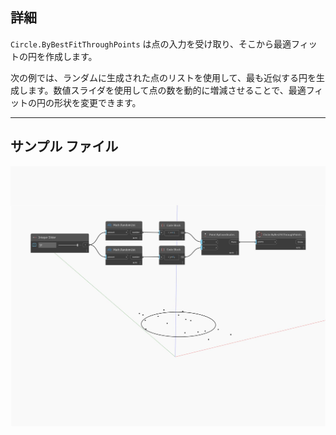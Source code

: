 ## 詳細
`Circle.ByBestFitThroughPoints` は点の入力を受け取り、そこから最適フィットの円を作成します。

次の例では、ランダムに生成された点のリストを使用して、最も近似する円を生成します。数値スライダを使用して点の数を動的に増減させることで、最適フィットの円の形状を変更できます。

___
## サンプル ファイル

![ByBestFitThroughPoints](./Autodesk.DesignScript.Geometry.Circle.ByBestFitThroughPoints_img.jpg)

